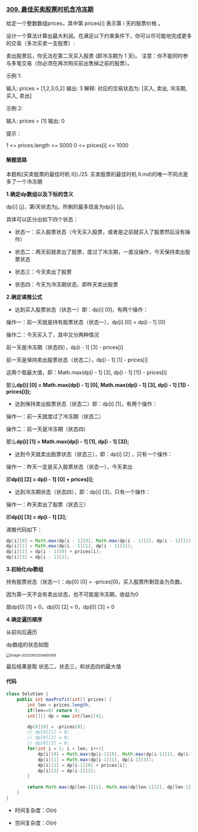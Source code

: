 ### [309. 最佳买卖股票时机含冷冻期](https://leetcode.cn/problems/best-time-to-buy-and-sell-stock-with-cooldown/)

给定一个整数数组prices，其中第  prices[i] 表示第 i 天的股票价格 。

设计一个算法计算出最大利润。在满足以下约束条件下，你可以尽可能地完成更多的交易（多次买卖一支股票）:

卖出股票后，你无法在第二天买入股票 (即冷冻期为 1 天)。
注意：你不能同时参与多笔交易（你必须在再次购买前出售掉之前的股票）。

示例 1:

输入: prices = [1,2,3,0,2]
输出: 3 
解释: 对应的交易状态为: [买入, 卖出, 冷冻期, 买入, 卖出]

示例 2:

输入: prices = [1]
输出: 0


提示：

1 <= prices.length <= 5000
0 <= prices[i] <= 1000



#### 解题思路

本题和[买卖股票的最佳时机 II](./25. 买卖股票的最佳时机 II.md)的唯一不同点是多了一个冷冻期

**1.确定dp数组以及下标的含义**

dp[i] [j]，第i天状态为j，所剩的最多现金为dp[i] [j]。

具体可以区分出如下四个状态：

- 状态一：买入股票状态（今天买入股票，或者是之前就买入了股票然后没有操作）

- 状态二：两天前就卖出了股票，度过了冷冻期，一直没操作，今天保持卖出股票状态

- 状态三：今天卖出了股票

- 状态四：今天为冷冻期状态，即昨天卖出股票

  

**2.确定递推公式**

- 达到买入股票状态（状态一）即：dp[i] [0]，有两个操作：

操作一：前一天就是持有股票状态（状态一），dp[i] [0] = dp[i - 1] [0]

操作二：今天买入了，其中又分两种情况

前一天是冷冻期（状态四），dp[i - 1] [3] - prices[i]

前一天是保持卖出股票状态（状态二），dp[i - 1] [1] - prices[i]

这两个取最大值，即：Math.max(dp[i - 1] [3], dp[i - 1] [1]) - prices[i]

那么**dp[i] [0] = Math.max(dp[i - 1] [0], Math.max(dp[i - 1] [3], dp[i - 1] [1]) - prices[i]);**

- 达到保持卖出股票状态（状态二）即：dp[i] [1]，有两个操作：

操作一：前一天就度过了冷冻期（状态二）

操作二：前一天是冷冻期（状态四）

那么**dp[i] [1] = Math.max(dp[i - 1] [1], dp[i - 1] [3]);**

- 达到今天就卖出股票状态（状态三），即：dp[i] [2] ，只有一个操作：

操作一：昨天一定是买入股票状态（状态一），今天卖出

即**dp[i] [2] = dp[i - 1] [0] + prices[i];**

- 达到冷冻期状态（状态四），即：dp[i] [3]，只有一个操作：

操作一：昨天卖出了股票（状态三）

即**dp[i] [3] = dp[i - 1] [2];**

递推代码如下：

```java
dp[i][0] = Math.max(dp[i - 1][0], Math.max(dp[i - 1][3], dp[i - 1][1]) - prices[i]);
dp[i][1] = Math.max(dp[i - 1][1], dp[i - 1][3]);
dp[i][2] = dp[i - 1][0] + prices[i];
dp[i][3] = dp[i - 1][2];
```



**3.初始化dp数组**

持有股票状态（状态一）：dp[0] [0] = -prices[0]，买入股票所剩现金为负数。

因为第一天不会有卖出状态，也不可能是冷冻期，收益为0

故dp[0] [1] = 0，dp[0] [2] = 0，dp[0] [3] = 0



**4.确定遍历顺序**

从前向后遍历



dp数组的状态如图

<img src="https://palepics.oss-cn-guangzhou.aliyuncs.com/img/202206122046227.png" alt="image-20220612204650165" style="zoom:67%;" />

最后结果是取 状态二，状态三，和状态四的最大值

#### 代码

```java
class Solution {
    public int maxProfit(int[] prices) {
        int len = prices.length;
        if(len==0) return 0;
        int[][] dp = new int[len][4];

        dp[0][0] = -prices[0];
        // dp[0][1] = 0;
        // dp[0][2] = 0;
        // dp[0][3] = 0;
        for(int i = 1; i < len; i++){
            dp[i][0] = Math.max(dp[i-1][0], Math.max(dp[i-1][1], dp[i-1][3]) - prices[i]);
            dp[i][1] = Math.max(dp[i-1][1], dp[i-1][3]);
            dp[i][2] = dp[i-1][0] + prices[i];
            dp[i][3] = dp[i-1][2];
        }
        
        return Math.max(dp[len-1][1], Math.max(dp[len-1][2], dp[len-1][3]));
    }
}
```

- 时间复杂度：$O(n)$

- 空间复杂度：$O(n)$